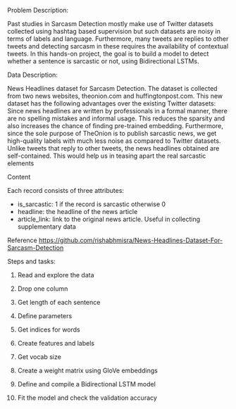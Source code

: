 Problem Description:

Past studies in Sarcasm Detection mostly make use of Twitter datasets collected using hashtag based supervision but such datasets are noisy in terms of labels and language. Furthermore, many tweets are replies to other tweets and detecting sarcasm in these requires the availability of contextual tweets.
In this hands-on project, the goal is to build a model to detect whether a sentence is sarcastic or not, using Bidirectional LSTMs.

Data Description:

News Headlines dataset for Sarcasm Detection. The dataset is collected from two news websites, theonion.com and huffingtonpost.com. This new dataset has the following advantages over the existing Twitter datasets:
Since news headlines are written by professionals in a formal manner, there are no spelling mistakes and informal usage. This reduces the sparsity and also increases the chance of finding pre-trained embedding.
Furthermore, since the sole purpose of TheOnion is to publish sarcastic news, we get high-quality labels with much less noise as compared to Twitter datasets.
Unlike tweets that reply to other tweets, the news headlines obtained are self-contained. This would help us in teasing apart the real sarcastic elements


Content

Each record consists of three attributes:
- is_sarcastic: 1 if the record is sarcastic otherwise 0
- headline: the headline of the news article
- article_link: link to the original news article. Useful in collecting supplementary data


Reference
https://github.com/rishabhmisra/News-Headlines-Dataset-For-Sarcasm-Detection



Steps and tasks:

1. Read and explore the data

2. Drop one column

3. Get length of each sentence

4. Define parameters

5. Get indices for words

6. Create features and labels

7. Get vocab size

8. Create a weight matrix using GloVe embeddings

9. Define and compile a Bidirectional LSTM model

10. Fit the model and check the validation accuracy
